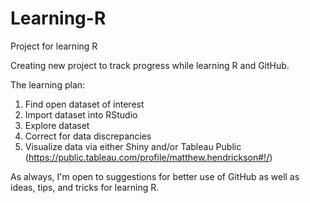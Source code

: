 # Learning-R
Project for learning R

Creating new project to track progress while learning R and GitHub.

The learning plan:
1. Find open dataset of interest
2. Import dataset into RStudio
3. Explore dataset
4. Correct for data discrepancies
5. Visualize data via either Shiny and/or Tableau Public (https://public.tableau.com/profile/matthew.hendrickson#!/)

As always, I'm open to suggestions for better use of GitHub as well as ideas, tips, and tricks for learning R.
